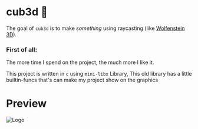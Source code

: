 # cub3d 👾

The goal of ``cub3d`` is to make *something* using raycasting (like [Wolfenstein 3D](https://fr.wikipedia.org/wiki/Wolfenstein_3D)).

### First of all:
  The more time I spend on the project, the much more I like it.

This project is written in ``c`` using ``mini-libx`` Library, 
This old library has a little builtin-funcs that's can make my project show on the graphics

# Preview
![Logo](https://github.com/ael-bekk/cube3d_advanced_raycasting/blob/main/img_srces/Blank%208%20Grids%20Collage.png)

# 
